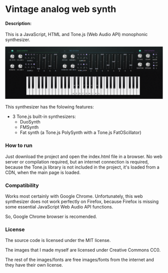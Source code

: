 # Vintage analog web synth

#### Description:
This is a JavaScript, HTML and Tone.js (Web Audio API) monophonic synthesizer.

![screenshot](screenshots/synth-01.png)

This synthesizer has the folowing features:
* 3 Tone.js built-in synthesizers:
  * DuoSynth
  * FMSynth
  * Fat synth (a Tone.js PolySynth with a Tone.js FatOScillator)

### How to run
Just download the project and open the index.html file in a browser. No web server or compilation required, but an internet connection is required, because the Tone.js library is not included in the project, it's loaded from a CDN, when the main page is loaded.

### Compatibility
Works most certainly with Google Chrome. Unfortunately, this web synthesizer does not work perfectly on Firefox, because Firefox is missing some essential JavaScript Web Audio API functions.

So, Google Chrome browser is recomended.

### License
The source code is licensed under the MIT license.

The images that I made myself are licensed under Creative Commons CC0.

The rest of the images/fonts are free images/fonts from the internet and they have their own license.
